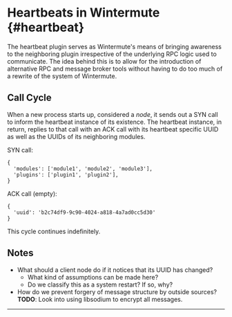 # Heartbeats in Wintermute {#heartbeat}

The heartbeat plugin serves as Wintermute's means of bringing awareness to the
neighboring plugin irrespective of the underlying RPC logic used to communicate.
The idea behind this is to allow for the introduction of alternative RPC and
message broker tools without having to do too much of a rewrite of the system of
Wintermute.

## Call Cycle

When a new process starts up, considered a _node_, it sends out a SYN call to
inform the heartbeat instance of its existence. The heartbeat instance, in
return, replies to that call with an ACK call with its heartbeat specific UUID
as well as the UUIDs of its neighboring modules.

SYN call:

```
{
  'modules': ['module1', 'module2', 'module3'],
  'plugins': ['plugin1', 'plugin2'],
}
```

ACK call (empty):
```
{
  'uuid': 'b2c74df9-9c90-4024-a818-4a7ad0cc5d30'
}
```

This cycle continues indefinitely.

## Notes

  * What should a client node do if it notices that its UUID has changed?
    - What kind of assumptions can be made here?
    - Do we classify this as a system restart? If so, why?
  * How do we prevent forgery of message structure by outside sources?
    **TODO**: Look into using libsodium to encrypt all messages.

---
[^1]: <https://en.wikipedia.org/wiki/Heartbeat_%28computing%29>
